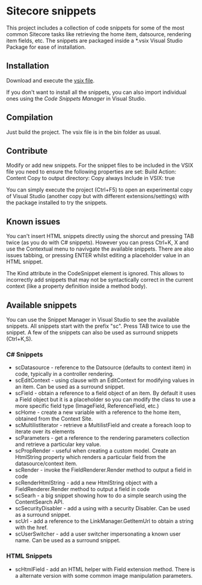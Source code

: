 ﻿# Sitecore snippets
This project includes a collection of code snippets for some of the most common Sitecore tasks like retrieving the home item, datsource, rendering item fields, etc.
The snippets are packaged inside a *.vsix Visual Studio Package for ease of installation.

## Installation
Download and execute the [vsix file](https://github.com/rauljmz/Sitecore.VisualStudio.Snippets/raw/master/output/Sitecore.Snippets.vsix).

If you don't want to install all the snippets, you can also import individual ones using the *Code Snippets Manager* in Visual Studio.

## Compilation
Just build the project. The vsix file is in the bin folder as usual.

## Contribute
Modify or add new snippets. For the snippet files to be included in the VSIX file you need to ensure the following properties are set:
Build Action: Content
Copy to output directory: Copy always
Include in VSIX: true

You can simply execute the project (Ctrl+F5) to open an experimental copy of Visual Studio (another copy but with different extensions/settings) with the package installed to try the snippets.

## Known issues
You can't insert HTML snippets directly using the shorcut and pressing TAB twice (as you do with C# snippets). However you can press Ctrl+K, X and use the Contextual menu to navivgate the available snippets. There are also issues tabbing, or pressing ENTER whilst editing a placeholder value in an HTML snippet.

The Kind attribute in the CodeSnippet element is ignored. This allows to incorrectly add snippets that may not be syntactically correct in the current context (like a property definition inside a method body).

## Available snippets
You can use the Snippet Manager in Visual Studio to see the available snippets. All snippets start with the prefix "sc". Press TAB twice to use the snippet. A few of the snippets can also be used as surround snippets (Ctrl+K,S).

### C# Snippets
* scDatasource - reference to the Datsource (defaults to context item) in code, typically in a controller rendering.
* scEditContext - using clause with an EditContext for modifying values in an item. Can be used as a surround snippet.
* scField - obtain a reference to a field object of an item. By default it uses a Field object but it is a placeholder so you can modify the class to use a more specific field type (ImageField, ReferenceField, etc.)
* scHome - create a new variable with a reference to the home item, obtained from the Context Site.
* scMultilistIterator - retrieve a MultilistField and create a foreach loop to iterate over its elements
* scParameters - get a reference to the rendering parameters collection and retrieve a particular key value.
* scPropRender - useful when creating a custom model. Create an HtmlString property which renders a particular field from the datasource/context item.
* scRender - invoke the FieldRenderer.Render method to output a field in code
* scRenderHtmlString - add a new HtmlString object with a FieldRenderer.Render method to output a field in code
* scSearh - a big snippet showing how to do a simple search using the ContentSearch API.
* scSecurityDisabler - add a using with a security Disabler. Can be used as a surround snippet.
* scUrl - add a reference to the LinkManager.GetItemUrl to obtain a string with the href.
* scUserSwitcher - add a user switcher impersonating a known user name. Can be used as a surround snippet.

### HTML Snippets
* scHtmlField - add an HTML helper with Field extension method. There is a alternate version with some common image manipulation parameters.